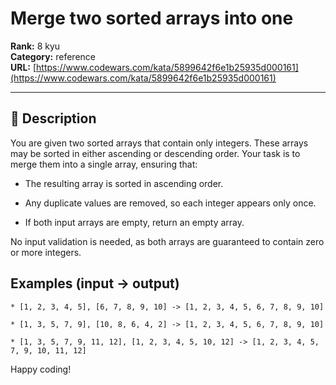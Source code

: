 # Merge two sorted arrays into one

**Rank:** 8 kyu  
**Category:** reference  
**URL:** [https://www.codewars.com/kata/5899642f6e1b25935d000161](https://www.codewars.com/kata/5899642f6e1b25935d000161)

---

## 📝 Description

You are given two sorted arrays that contain only integers. These arrays may be sorted in either ascending or descending order. Your task is to merge them into a single array, ensuring that:

* The resulting array is sorted in ascending order.

* Any duplicate values are removed, so each integer appears only once.

* If both input arrays are empty, return an empty array.

No input validation is needed, as both arrays are guaranteed to contain zero or more integers.


## Examples (input -> output)
```
* [1, 2, 3, 4, 5], [6, 7, 8, 9, 10] -> [1, 2, 3, 4, 5, 6, 7, 8, 9, 10]

* [1, 3, 5, 7, 9], [10, 8, 6, 4, 2] -> [1, 2, 3, 4, 5, 6, 7, 8, 9, 10]

* [1, 3, 5, 7, 9, 11, 12], [1, 2, 3, 4, 5, 10, 12] -> [1, 2, 3, 4, 5, 7, 9, 10, 11, 12]
```

Happy coding!
